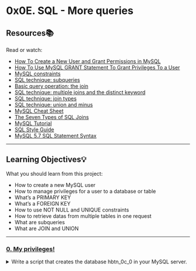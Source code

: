 # 0x0E. SQL - More queries 

## Resources:books:
Read or watch:
* [How To Create a New User and Grant Permissions in MySQL](https://intranet.hbtn.io/rltoken/u4h2MXcCQfadszlRMQy-gw)
* [How To Use MySQL GRANT Statement To Grant Privileges To a User](https://intranet.hbtn.io/rltoken/9JjDTdvflUSxwxLNfW8sPg)
* [MySQL constraints](https://intranet.hbtn.io/rltoken/u1P3WmgxehiqwcLBMlksUA)
* [SQL technique: subqueries](https://intranet.hbtn.io/rltoken/YYpPtkqFeKSCsAU4Y_y3Og)
* [Basic query operation: the join](https://intranet.hbtn.io/rltoken/npLCp3WasK0SUSUQqCF25A)
* [SQL technique: multiple joins and the distinct keyword](https://intranet.hbtn.io/rltoken/GmRLMhkY-pPvjcpzyDvmRg)
* [SQL technique: join types](https://intranet.hbtn.io/rltoken/ryjyRRN7696rJV0maP03Xw)
* [SQL technique: union and minus](https://intranet.hbtn.io/rltoken/L7Fi5w8GZG5MSdQZ19e88g)
* [MySQL Cheat Sheet](https://intranet.hbtn.io/rltoken/V9vpLbtkFwV4EZYoiz2NBA)
* [The Seven Types of SQL Joins](https://intranet.hbtn.io/rltoken/ySKSdhFeMDddea07XrDzeQ)
* [MySQL Tutorial](https://intranet.hbtn.io/rltoken/-uqP0a89xUl3SsmV_ZtxRA)
* [SQL Style Guide](https://intranet.hbtn.io/rltoken/jn4SHgwVtOJF0LQYPEIs-g)
* [MySQL 5.7 SQL Statement Syntax](https://intranet.hbtn.io/rltoken/YjNAE7DcadDbT_a7iI0sYw)

---
## Learning Objectives:bulb:
What you should learn from this project:

* How to create a new MySQL user
* How to manage privileges for a user to a database or table
* What’s a PRIMARY KEY
* What’s a FOREIGN KEY
* How to use NOT NULL and UNIQUE constraints
* How to retrieve datas from multiple tables in one request
* What are subqueries
* What are JOIN and UNION

---

### [0. My privileges!](./0-privileges.sql)
<details><summary>Write a script that creates the database hbtn_0c_0 in your MySQL server.</summary><br>

* Write a script that lists all privileges of the MySQL users user_0d_1 and user_0d_2 on your server (in localhost).


### [1. Root user](./1-create_user.sql)
<details><summary>Write a script that creates the database hbtn_0c_0 in your MySQL server.</summary><br>

* Write a script that creates the MySQL server user user_0d_1. 


### [2. Read user](./2-create_read_user.sql)
<details><summary>Write a script that creates the database hbtn_0c_0 in your MySQL server.</summary><br>

* Write a script that creates the database hbtn_0d_2 and the user user_0d_2. 


### [3. Always a name](./3-force_name.sql)
<details><summary>Write a script that creates the database hbtn_0c_0 in your MySQL server.</summary><br>

* Write a script that creates the table force_name on your MySQL server.


### [4. ID can't be null](./4-never_empty.sql)
<details><summary>Write a script that creates the database hbtn_0c_0 in your MySQL server.</summary><br>

* Write a script that creates the table id_not_null on your MySQL server.


### [5. Unique ID](./5-unique_id.sql)
<details><summary>Write a script that creates the database hbtn_0c_0 in your MySQL server.</summary><br>

* Write a script that creates the table unique_id on your MySQL server.


### [6. States table](./6-states.sql)
<details><summary>Write a script that creates the database hbtn_0c_0 in your MySQL server.</summary><br>

* Write a script that creates the database hbtn_0d_usa and the table states (in the database hbtn_0d_usa) on your MySQL server.


### [7. Cities table](./7-cities.sql)
<details><summary>Write a script that creates the database hbtn_0c_0 in your MySQL server.</summary><br>

* Write a script that creates the database hbtn_0d_usa and the table cities (in the database hbtn_0d_usa) on your MySQL server.


### [8. Cities of California](./8-cities_of_california_subquery.sql)
<details><summary>Write a script that creates the database hbtn_0c_0 in your MySQL server.</summary><br>

* Write a script that lists all the cities of California that can be found in the database hbtn_0d_usa.


### [9. Cities by States](./9-cities_by_state_join.sql)
<details><summary>Write a script that creates the database hbtn_0c_0 in your MySQL server.</summary><br>

* Write a script that lists all cities contained in the database hbtn_0d_usa.


### [10. Genre ID by show](./10-genre_id_by_show.sql)
<details><summary>Write a script that creates the database hbtn_0c_0 in your MySQL server.</summary><br>

* Import the database dump from hbtn_0d_tvshows to your MySQL server: download


### [11. Genre ID for all shows](./11-genre_id_all_shows.sql)
<details><summary>Write a script that creates the database hbtn_0c_0 in your MySQL server.</summary><br>

* Import the database dump of hbtn_0d_tvshows to your MySQL server: download (same as 10-genre_id_by_show.sql)


### [12. No genre](./12-no_genre.sql)
<details><summary>Write a script that creates the database hbtn_0c_0 in your MySQL server.</summary><br>

* Import the database dump from hbtn_0d_tvshows to your MySQL server: download (same as 11-genre_id_all_shows.sql)


### [13. Number of shows by genre](./13-count_shows_by_genre.sql)
<details><summary>Write a script that creates the database hbtn_0c_0 in your MySQL server.</summary><br>

* Import the database dump from hbtn_0d_tvshows to your MySQL server: download (same as 12-no_genre.sql)


### [14. My genres](./14-my_genres.sql)
<details><summary>Write a script that creates the database hbtn_0c_0 in your MySQL server.</summary><br>

* Import the database dump from hbtn_0d_tvshows to your MySQL server: download (same as 13-count_shows_by_genre.sql)


### [15. Only Comedy](./15-comedy_only.sql)
<details><summary>Write a script that creates the database hbtn_0c_0 in your MySQL server.</summary><br>

* Import the database dump from hbtn_0d_tvshows to your MySQL server: download (same as 14-my_genres.sql)


### [16. List shows and genres](./16-shows_by_genre.sql)
<details><summary>Write a script that creates the database hbtn_0c_0 in your MySQL server.</summary><br>

* Import the database dump from hbtn_0d_tvshows to your MySQL server: download (same as 15-comedy_only.sql)


### [17. Not my genre](./100-not_my_genres.sql)
<details><summary>Write a script that creates the database hbtn_0c_0 in your MySQL server.</summary><br>

* Import the database dump from hbtn_0d_tvshows to your MySQL server: download (same as 16-shows_by_genre.sql)


### [18. No Comedy tonight!](./101-not_a_comedy.sql)
<details><summary>Write a script that creates the database hbtn_0c_0 in your MySQL server.</summary><br>

* Import the database dump from hbtn_0d_tvshows to your MySQL server: download (same as 100-not_my_genres.sql)


### [19. Rotten tomatoes](./102-rating_shows.sql)
<details><summary>Write a script that creates the database hbtn_0c_0 in your MySQL server.</summary><br>

* Import the database hbtn_0d_tvshows_rate dump to your MySQL server: download


### [20. Best genre](./103-rating_genres.sql)
<details><summary>Write a script that creates the database hbtn_0c_0 in your MySQL server.</summary><br>

* Import the database dump from hbtn_0d_tvshows_rate to your MySQL server: download (same as 102-rating_shows.sql)


---

## Author
* **Michelle Domingo** - [michedomingo](https://github.com/michedomingo)
